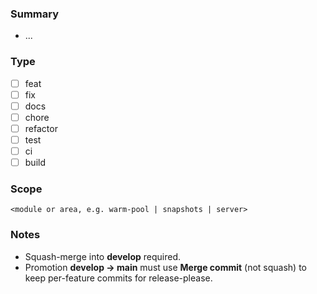 <!--
The PR title will become the squash commit message — make it a Conventional Commit.
Examples: 
- feat(warm-pool): add per-image warm pool with APT cache
- fix(server): include auth_mode in /health response
- docs(oidc): add M2 design scaffold
-->

### Summary
- ...

### Type
- [ ] feat
- [ ] fix
- [ ] docs
- [ ] chore
- [ ] refactor
- [ ] test
- [ ] ci
- [ ] build

### Scope
`<module or area, e.g. warm-pool | snapshots | server>`

### Notes
- Squash-merge into **develop** required.
- Promotion **develop → main** must use **Merge commit** (not squash) to keep per-feature commits for release-please.
